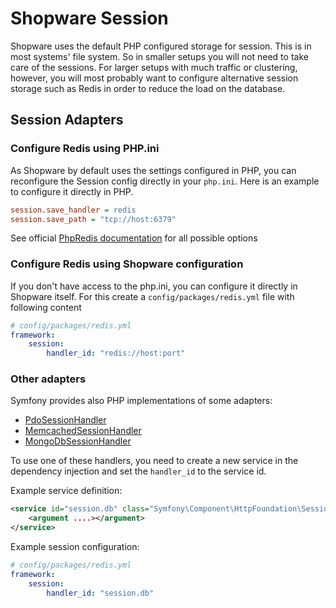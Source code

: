 # Shopware Session

Shopware uses the default PHP configured storage for session. This is in most systems' file system. So in smaller setups you will not need to take care of the sessions. 
For larger setups with much traffic or clustering, however, you will most probably want to configure alternative session storage such as Redis in order to reduce the load on the database.

## Session Adapters

### Configure Redis using PHP.ini

As Shopware by default uses the settings configured in PHP, you can reconfigure the Session config directly in your `php.ini`. Here is an example to configure it directly in PHP.

```ini
session.save_handler = redis
session.save_path = "tcp://host:6379"
```

See official [PhpRedis documentation](https://github.com/phpredis/phpredis#php-session-handler) for all possible options

### Configure Redis using Shopware configuration

If you don't have access to the php.ini, you can configure it directly in Shopware itself. For this create a `config/packages/redis.yml` file with following content

```yaml
# config/packages/redis.yml
framework:
    session:
        handler_id: "redis://host:port"
```

### Other adapters

Symfony provides also PHP implementations of some adapters:

- [PdoSessionHandler](https://github.com/symfony/symfony/blob/6.0/src/Symfony/Component/HttpFoundation/Session/Storage/Handler/PdoSessionHandler.php)
- [MemcachedSessionHandler](https://github.com/symfony/symfony/blob/6.0/src/Symfony/Component/HttpFoundation/Session/Storage/Handler/MemcachedSessionHandler.php)
- [MongoDbSessionHandler](https://github.com/symfony/symfony/blob/6.0/src/Symfony/Component/HttpFoundation/Session/Storage/Handler/MongoDbSessionHandler.php)

To use one of these handlers, you need to create a new service in the dependency injection and set the `handler_id` to the service id.

Example service definition:

```xml
<service id="session.db" class="Symfony\Component\HttpFoundation\Session\Storage\Handler\PdoSessionHandler">
    <argument ....></argument>
</service>
```

Example session configuration:

```yaml
# config/packages/redis.yml
framework:
    session:
        handler_id: "session.db"
```